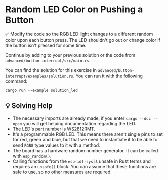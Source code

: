 # Random LED Color on Pushing a Button

✅ Modify the code so the RGB LED light changes to a different random color upon each button press. The LED shouldn't go out or change color if the button isn't pressed for some time.

Continue by adding to your previous solution or the code from `advanced/button-interrupt/src/main.rs`.

You can find the solution for this exercise in `advanced/button-interrupt/examples/solution.rs`. You can run it with the following command:

```console
cargo run --example solution_led
```

## 💡 Solving Help

* The necessary imports are already made, if you enter `cargo --doc --open` you will get helping documentation regarding the LED.
* The LED's part number is WS2812RMT.
* It's a programmable RGB LED. This means there aren't single pins to set for red, green and blue, but that we need to instantiate it to be able to send `RGB8` type values to it with a method.
* The board has a hardware random number generator. It can be called with `esp_random()`.
* Calling functions from the `esp-idf-sys` is unsafe in Rust terms and requires an `unsafe()` block. You can assume that these functions are safe to use, so no other measures are required.


